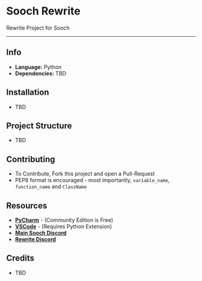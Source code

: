 Sooch Rewrite
==========================

<!-- Add Description of Project Here -->
Rewrite Project for Sooch

--------------------------

## Info
- **Language:** Python
- **Dependencies:** TBD

## Installation
- TBD

## Project Structure
- TBD

## Contributing
- To Contribute, Fork this project and open a Pull-Request
- PEP8 format is encouraged - most importantly, `variable_name`, `function_name` and `ClassName`

## Resources
- **[PyCharm](https://www.jetbrains.com/pycharm/download/)** - (Community Edition is Free)
- **[VSCode](https://code.visualstudio.com/download)** - (Requires Python Extension)
- **[Main Sooch Discord](https://discord.gg/jNbfCmv)**
- **[Rewrite Discord](https://discord.gg/pFZAKhtcMF)**

<!-- You can remove this if you dont need to credit anyone / anything -->
## Credits
- TBD
